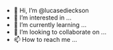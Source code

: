 - 👋 Hi, I’m @lucasedieckson
- 👀 I’m interested in ...
- 🌱 I’m currently learning ...
- 💞️ I’m looking to collaborate on ...
- 📫 How to reach me ...

<!---
lucasedieckson/lucasedieckson is a ✨ special ✨ repository because its `README.md` (this file) appears on your GitHub profile.
You can click the Preview link to take a look at your changes.
--->

